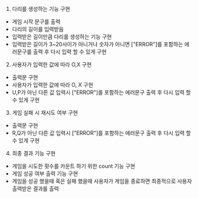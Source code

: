 1. 다리를 생성하는 기능 구현
- 게임 시작 문구를 출력
- 다리의 길이를 입력받음
- 입력받은 길이만큼 다리를 생성하는 기능 구현
- 입력받은 길이가 3~20사이가 아니거나 숫자가 아니면 ["ERROR"]를 포함하는 에러문구를 출력 후 다시 입력 할 수 있게 구현

2. 사용자가 입력한 값에 따라 O,X 구현
- 출력문 구현
- 사용자가 입력한 값에 따라 O, X 구현
- U,P가 아닌 다른 값 입력시 ["ERROR"]를 포함하는 에러문구 출력 후 다시 입력 할 수 있게 구현

3. 게임 실패 시 재시도 여부 구현
- 출력문 구현
- R,Q가 아닌 다른 값 입력시 ["ERROR"]를 포함하는 에러문구 출력 후 다시 입력 할 수 있게 구현

4. 최종 결과 기능 구현
- 게임을 시도한 횟수를 카운트 하기 위한 count 기능 구현
- 게임 성공 여부 출력 기능 구현
- 게임을 성공 했을때 혹은 실패 했을때 사용자가 게임을 종료하면 최종적으로 사용자 출력받은 결과를 출력
